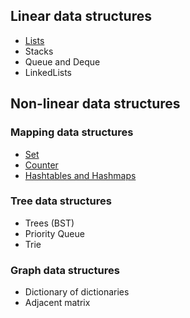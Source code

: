 ## Linear data structures
* [Lists](pyList.md)
* Stacks
* Queue and Deque
* LinkedLists

## Non-linear data structures

### Mapping data structures
* [Set](pySet.md)
* [Counter](pyCounter.md)
* [Hashtables and Hashmaps](pyDict.md)

### Tree data structures
* Trees (BST)
* Priority Queue
* Trie

### Graph data structures
* Dictionary of dictionaries
* Adjacent matrix